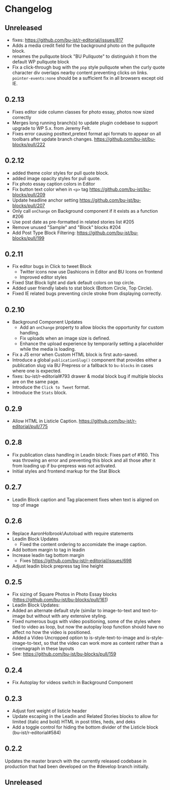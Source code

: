 # Changelog

## Unreleased
- fixes: https://github.com/bu-ist/r-editorial/issues/817
- Adds a media credit field for the background photo on the pullquote block.
- renames the pullquote block "BU Pullquote" to distinguish it from the default WP pullquote block
- Fix a click-through bug with the `pop` style pullquote when the curly quote character div overlaps nearby content preventing clicks on links. `pointer-events:none` should be a sufficient fix in all browsers except old IE.

## 0.2.13
- Fixes editor side column classes for photo essay, photos now sized correctly
- Merges long running branch(s) to update plugin codebase to support upgrade to WP 5.x. from Jeremy Felt.
- Fixes error causing posttext,pretext format api formats to appear on all toolbars after update branch changes. https://github.com/bu-ist/bu-blocks/pull/222

## 0.2.12
- added theme color styles for pull quote block.
- added image opacity styles for pull quote.
- Fix photo essay caption colors in Editor
- Fix button text color when in `<p>` tag https://github.com/bu-ist/bu-blocks/pull/209
- Update headline anchor setting https://github.com/bu-ist/bu-blocks/pull/207
- Only call `onChange` on Background component if it exists as a function #206
- Use post date as pre-formatted in related stories list #205
- Remove unused "Sample" and "Block" blocks #204
- Add Post Type Block Filtering: https://github.com/bu-ist/bu-blocks/pull/199


## 0.2.11
- Fix editor bugs in Click to tweet Block
  - Twitter icons now use Dashicons in Editor and BU Icons on frontend
  - Improved editor styles
- Fixed Stat Block light and dark default colors on top circle.
- Added user friendly labels to stat block (Bottom Circle, Top Circle).
- Fixed IE related bugs preventing circle stroke from displaying correctly.

## 0.2.10
- Background Component Updates
    - Add an `onChange` property to allow blocks the opportunity for custom handling.
    - Fix uploads when an image size is defined.
    - Enhance the upload experience by temporarily setting a placeholder while the media is loading.
- Fix a JS error when Custom HTML block is first auto-saved.
- Introduce a global `publicationSlug()` component that provides either a publication slug via BU Prepress or a fallback to `bu-blocks` in cases where one is expected.
- fixes: bu-ist/r-editorial#793 drawer & modal block bug if multiple blocks are on the same page.
- Introduce the `Click to Tweet` format.
- Introduce the `Stats` block.

## 0.2.9
- Allow HTML in Listicle Caption. https://github.com/bu-ist/r-editorial/pull/775

## 0.2.8
- Fix publication class handling in Leadin block: Fixes part of #160. This was throwing an error and preventing this block and all those after it from loading up if bu-prepress was not activated.
- Initial styles and frontend markup for the Stat Block

## 0.2.7
- Leadin Block caption and Tag placement fixes when text is aligned on top of image

## 0.2.6
- Replace AaronHolbrook\Autoload with require statements
- Leadin Block Updates
    - Fixed the content ordering to accomidate the image caption.
- Add bottom margin to tag in leadin
- Increase leadin tag bottom margin
   - Fixes https://github.com/bu-ist/r-editorial/issues/698
- Adjust leadin block prepress tag line height

## 0.2.5

- Fix sizing of Square Photos in Photo Essay blocks (https://github.com/bu-ist/bu-blocks/pull/161)
- Leadin Block Updates:
 - Added an alternate default style (similar to image-to-text and text-to-image but without with any extensive styling.
 - Fixed numerous bugs with video positioning, some of the styles where tied to video as loop, but now the autoplay loop function should have no affect no how the video is positioned.
 - Added a Video Uncropped option to is-style-text-to-image and is-style-image-to-text, so that the video can work more as content rather than a cinemagraph in these layouts
  - See: https://github.com/bu-ist/bu-blocks/pull/159



## 0.2.4
- Fix Autoplay for videos switch in Background Component

## 0.2.3
- Adjust font weight of listicle header
- Update escaping in the Leadin and Related Stories blocks to allow for limited (italic and bold) HTML in post titles, heds, and deks
- Add a toggle control for hiding the bottom divider of the Listicle block (bu-ist/r-editorial#584)

## 0.2.2

Updates the master branch with the currently released codebase in production that had been developed on the #develop branch initially.

## Unreleased
